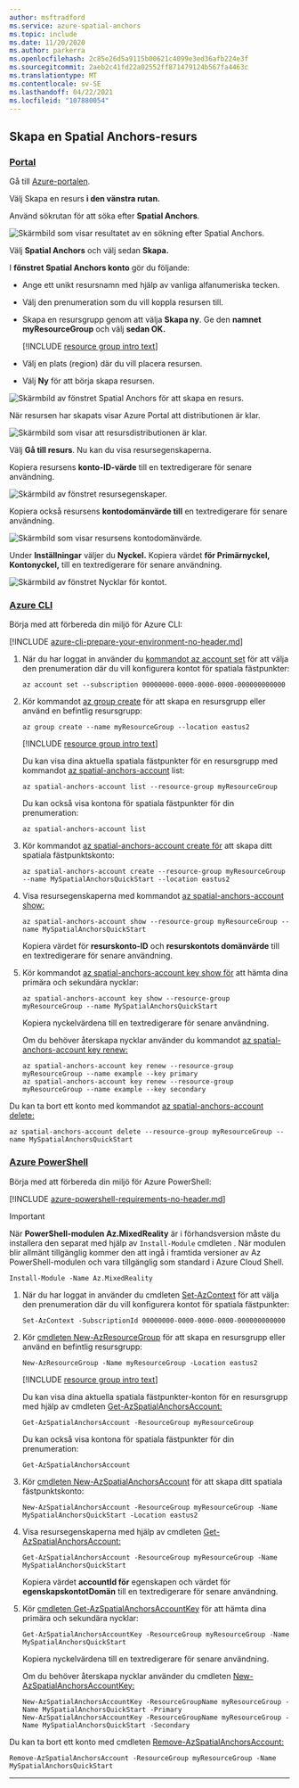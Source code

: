 ```yaml
---
author: msftradford
ms.service: azure-spatial-anchors
ms.topic: include
ms.date: 11/20/2020
ms.author: parkerra
ms.openlocfilehash: 2c85e26d5a9115b00621c4099e3ed36afb224e3f
ms.sourcegitcommit: 2aeb2c41fd22a02552ff871479124b567fa4463c
ms.translationtype: MT
ms.contentlocale: sv-SE
ms.lasthandoff: 04/22/2021
ms.locfileid: "107880054"
---
```

## <a name="create-a-spatial-anchors-resource"></a>Skapa en Spatial Anchors-resurs

### <a name="portal"></a>[Portal](#tab/azure-portal)

Gå till <a href="https://portal.azure.com" target="_blank">Azure-portalen</a>.

Välj Skapa en resurs **i den vänstra rutan.**

Använd sökrutan för att söka efter **Spatial Anchors**.

![Skärmbild som visar resultatet av en sökning efter Spatial Anchors.](./media/spatial-anchors-get-started-create-resource/portal-search.png)

Välj **Spatial Anchors** och välj sedan **Skapa.**

I **fönstret Spatial Anchors konto** gör du följande:

* Ange ett unikt resursnamn med hjälp av vanliga alfanumeriska tecken.
* Välj den prenumeration som du vill koppla resursen till.
* Skapa en resursgrupp genom att välja **Skapa ny**. Ge den **namnet myResourceGroup** och välj **sedan OK.**

  [!INCLUDE [resource group intro text](resource-group.md)]

* Välj en plats (region) där du vill placera resursen.
* Välj **Ny** för att börja skapa resursen.

![Skärmbild av fönstret Spatial Anchors för att skapa en resurs.](./media/spatial-anchors-get-started-create-resource/create-resource-form.png)

När resursen har skapats visar Azure Portal att distributionen är klar.

![Skärmbild som visar att resursdistributionen är klar.](./media/spatial-anchors-get-started-create-resource/deployment-complete.png)

Välj **Gå till resurs**. Nu kan du visa resursegenskaperna.

Kopiera resursens **konto-ID-värde** till en textredigerare för senare användning.

![Skärmbild av fönstret resursegenskaper.](./media/spatial-anchors-get-started-create-resource/view-resource-properties.png)

Kopiera också resursens **kontodomänvärde till** en textredigerare för senare användning.

![Skärmbild som visar resursens kontodomänvärde.](./media/spatial-anchors-get-started-create-resource/view-resource-domain.png)

Under **Inställningar** väljer du **Nyckel.** Kopiera värdet **för Primärnyckel,** **Kontonyckel,** till en textredigerare för senare användning.

![Skärmbild av fönstret Nycklar för kontot.](./media/spatial-anchors-get-started-create-resource/view-account-key.png)

### <a name="azure-cli"></a>[Azure CLI](#tab/azure-cli)

Börja med att förbereda din miljö för Azure CLI:

[!INCLUDE [azure-cli-prepare-your-environment-no-header.md](azure-cli-prepare-your-environment-no-header.md)]

1. När du har loggat in använder du [kommandot az account set](/cli/azure/account#az_account_set) för att välja den prenumeration där du vill konfigurera kontot för spatiala fästpunkter:

   ```azurecli
   az account set --subscription 00000000-0000-0000-0000-000000000000
   ```

1. Kör kommandot [az group create](/cli/azure/group#az_group_create) för att skapa en resursgrupp eller använd en befintlig resursgrupp:

   ```azurecli
   az group create --name myResourceGroup --location eastus2
   ```

   [!INCLUDE [resource group intro text](resource-group.md)]

   Du kan visa dina aktuella spatiala fästpunkter för en resursgrupp med kommandot [az spatial-anchors-account](/cli/azure/spatial-anchors-account#az_spatial_anchors_account_list) list:

   ```azurecli
   az spatial-anchors-account list --resource-group myResourceGroup
   ```

   Du kan också visa kontona för spatiala fästpunkter för din prenumeration:

   ```azurecli
   az spatial-anchors-account list
   ```

1. Kör kommandot [az spatial-anchors-account create för](/cli/azure/spatial-anchors-account#az_spatial_anchors_account_create) att skapa ditt spatiala fästpunktskonto:

   ```azurecli
   az spatial-anchors-account create --resource-group myResourceGroup --name MySpatialAnchorsQuickStart --location eastus2
   ```

1. Visa resursegenskaperna med kommandot [az spatial-anchors-account show:](/cli/azure/spatial-anchors-account#az_spatial_anchors_account_show)

   ```azurecli
   az spatial-anchors-account show --resource-group myResourceGroup --name MySpatialAnchorsQuickStart
   ```

   Kopiera värdet för **resurskonto-ID** och **resurskontots domänvärde** till en textredigerare för senare användning.

1. Kör kommandot [az spatial-anchors-account key show för](/cli/azure/spatial-anchors-account/key#az_spatial_anchors_account_key_show) att hämta dina primära och sekundära nycklar:

   ```azurecli
   az spatial-anchors-account key show --resource-group myResourceGroup --name MySpatialAnchorsQuickStart
   ```

   Kopiera nyckelvärdena till en textredigerare för senare användning.

   Om du behöver återskapa nycklar använder du kommandot [az spatial-anchors-account key renew:](/cli/azure/spatial-anchors-account/key#az_spatial_anchors_account_key_renew)

   ```azurecli
   az spatial-anchors-account key renew --resource-group myResourceGroup --name example --key primary
   az spatial-anchors-account key renew --resource-group myResourceGroup --name example --key secondary
   ```

Du kan ta bort ett konto med kommandot [az spatial-anchors-account delete:](/cli/azure/spatial-anchors-account#az_spatial_anchors_account_delete)

```azurecli
az spatial-anchors-account delete --resource-group myResourceGroup --name MySpatialAnchorsQuickStart
```

### <a name="azure-powershell"></a>[Azure PowerShell](#tab/azure-powershell)

Börja med att förbereda din miljö för Azure PowerShell:

[!INCLUDE [azure-powershell-requirements-no-header.md](azure-powershell-requirements-no-header.md)]

> [!IMPORTANT]
> När **PowerShell-modulen Az.MixedReality** är i förhandsversion måste du installera den separat med hjälp av `Install-Module` cmdleten . När modulen blir allmänt tillgänglig kommer den att ingå i framtida versioner av Az PowerShell-modulen och vara tillgänglig som standard i Azure Cloud Shell.

```azurepowershell-interactive
Install-Module -Name Az.MixedReality
```

1. När du har loggat in använder du cmdleten [Set-AzContext](/powershell/module/az.accounts/set-azcontext) för att välja den prenumeration där du vill konfigurera kontot för spatiala fästpunkter:

   ```azurepowershell-interactive
   Set-AzContext -SubscriptionId 00000000-0000-0000-0000-000000000000
   ```

1. Kör [cmdleten New-AzResourceGroup](/powershell/module/az.resources/new-azresourcegroup) för att skapa en resursgrupp eller använd en befintlig resursgrupp:

   ```azurepowershell-interactive
   New-AzResourceGroup -Name myResourceGroup -Location eastus2
   ```

   [!INCLUDE [resource group intro text](resource-group.md)]

   Du kan visa dina aktuella spatiala fästpunkter-konton för en resursgrupp med hjälp av cmdleten [Get-AzSpatialAnchorsAccount:](/powershell/module/az.mixedreality/get-azspatialanchorsaccount)

   ```azurepowershell-interactive
   Get-AzSpatialAnchorsAccount -ResourceGroup myResourceGroup
   ```

   Du kan också visa kontona för spatiala fästpunkter för din prenumeration:

   ```azurepowershell-interactive
   Get-AzSpatialAnchorsAccount
   ```

1. Kör [cmdleten New-AzSpatialAnchorsAccount](/powershell/module/az.mixedreality/new-azspatialanchorsaccount) för att skapa ditt spatiala fästpunktskonto:

   ```azurepowershell-interactive
   New-AzSpatialAnchorsAccount -ResourceGroup myResourceGroup -Name MySpatialAnchorsQuickStart -Location eastus2
   ```

1. Visa resursegenskaperna med hjälp av cmdleten [Get-AzSpatialAnchorsAccount:](/powershell/module/az.mixedreality/get-azspatialanchorsaccount)

   ```azurepowershell-interactive
   Get-AzSpatialAnchorsAccount -ResourceGroup myResourceGroup -Name MySpatialAnchorsQuickStart
   ```

   Kopiera värdet **accountId för** egenskapen och värdet för **egenskapskontotDomän** till en textredigerare för senare användning.

1. Kör [cmdleten Get-AzSpatialAnchorsAccountKey](/powershell/module/az.mixedreality/get-azspatialanchorsaccountkey) för att hämta dina primära och sekundära nycklar:

   ```azurepowershell-interactive
   Get-AzSpatialAnchorsAccountKey -ResourceGroup myResourceGroup -Name MySpatialAnchorsQuickStart
   ```

   Kopiera nyckelvärdena till en textredigerare för senare användning.

   Om du behöver återskapa nycklar använder du cmdleten [New-AzSpatialAnchorsAccountKey:](/powershell/module/az.mixedreality/new-azspatialanchorsaccountkey)

   ```azurepowershell-interactive
   New-AzSpatialAnchorsAccountKey -ResourceGroupName myResourceGroup -Name MySpatialAnchorsQuickStart -Primary
   New-AzSpatialAnchorsAccountKey -ResourceGroupName myResourceGroup -Name MySpatialAnchorsQuickStart -Secondary
   ```

Du kan ta bort ett konto med cmdleten [Remove-AzSpatialAnchorsAccount:](/powershell/module/az.mixedreality/remove-azspatialanchorsaccount)

```azurepowershell-interactive
Remove-AzSpatialAnchorsAccount -ResourceGroup myResourceGroup -Name MySpatialAnchorsQuickStart
```

---
